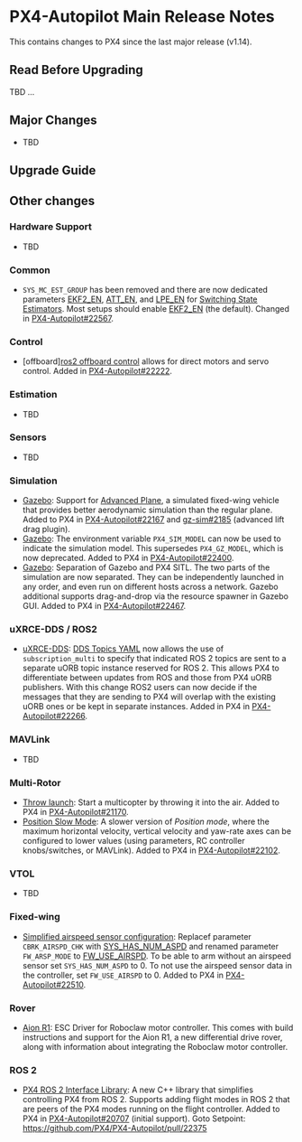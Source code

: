 # PX4-Autopilot Main Release Notes

This contains changes to PX4 since the last major release (v1.14). 

## Read Before Upgrading

TBD ...

## Major Changes

- TBD

## Upgrade Guide

## Other changes

### Hardware Support

- TBD

### Common

- `SYS_MC_EST_GROUP` has been removed and there are now dedicated parameters [EKF2_EN](../advanced_config/parameter_reference.md#EKF2_EN), [ATT_EN](../advanced_config/parameter_reference.md#ATT_EN), and [LPE_EN](../advanced_config/parameter_reference.md#LPE_EN) for [Switching State Estimators](../advanced/switching_state_estimators.md).
  Most setups should enable [EKF2_EN](../advanced_config/parameter_reference.md#EKF2_EN) (the default).
  Changed in [PX4-Autopilot#22567](https://github.com/PX4/PX4-Autopilot/pull/22567).

### Control

- [offboard][ros2 offboard control](../flight_modes/offboard.md#ros-2-messages) allows for direct motors and servo control.
  Added in [PX4-Autopilot#22222](https://github.com/PX4/PX4-Autopilot/pull/22222).

### Estimation

- TBD

### Sensors

- TBD

### Simulation

- [Gazebo](../sim_gazebo_gz/index.md): Support for [Advanced Plane](../sim_gazebo_gz/vehicles.md#advanced-plane), a simulated fixed-wing vehicle that provides better aerodynamic simulation than the regular plane.
  Added to PX4 in [PX4-Autopilot#22167](https://github.com/PX4/PX4-Autopilot/pull/22167) and [gz-sim#2185](https://github.com/gazebosim/gz-sim/pull/2185) (advanced lift drag plugin).
- [Gazebo](../sim_gazebo_gz/index.md): The environment variable `PX4_SIM_MODEL` can now be used to indicate the simulation model.
  This supersedes `PX4_GZ_MODEL`, which is now deprecated.
  Added to PX4 in [PX4-Autopilot#22400](https://github.com/PX4/PX4-Autopilot/pull/22400).
- [Gazebo](../sim_gazebo_gz/index.md): Separation of Gazebo and PX4 SITL.
  The two parts of the simulation are now separated.
  They can be independently launched in any order, and even run on different hosts across a network.
  Gazebo additional supports drag-and-drop via the resource spawner in Gazebo GUI.
  Added to PX4 in [PX4-Autopilot#22467](https://github.com/PX4/PX4-Autopilot/pull/22467).

### uXRCE-DDS / ROS2

- [uXRCE-DDS](../middleware/uxrce_dds.md): [DDS Topics YAML](../middleware/uxrce_dds.md#dds-topics-yaml) now allows the use of `subscription_multi` to specify that indicated ROS 2 topics are sent to a separate uORB topic instance reserved for ROS 2.
  This allows PX4 to differentiate between updates from ROS and those from PX4 uORB publishers.
  With this change ROS2 users can now decide if the messages that they are sending to PX4 will overlap with the existing uORB ones or be kept in separate instances.
  Added in PX4 in [PX4-Autopilot#22266](https://github.com/PX4/PX4-Autopilot/pull/22266).

### MAVLink

- TBD

### Multi-Rotor

- [Throw launch](../flight_modes_mc/throw_launch.md)<Badge text="Experimental" type="warning"/>: Start a multicopter by throwing it into the air.
  Added to PX4 in [PX4-Autopilot#21170](https://github.com/PX4/PX4-Autopilot/pull/21170).
- [Position Slow Mode](../flight_modes_mc/position_slow.md): A slower version of _Position mode_, where the maximum horizontal velocity, vertical velocity and yaw-rate axes can be configured to lower values (using parameters, RC controller knobs/switches, or MAVLink).
  Added to PX4 in [PX4-Autopilot#22102](https://github.com/PX4/PX4-Autopilot/pull/22102).

### VTOL

- TBD

### Fixed-wing

- [Simplified airspeed sensor configuration](../config_vtol/vtol_without_airspeed_sensor.md): 
  Replacef parameter `CBRK_AIRSPD_CHK` with [SYS_HAS_NUM_ASPD](../advanced_config/parameter_reference.md#SYS_HAS_NUM_ASPD) and renamed parameter `FW_ARSP_MODE` to [FW_USE_AIRSPD](../advanced_config/parameter_reference.md#FW_USE_AIRSPD).
  To be able to arm without an airspeed sensor set `SYS_HAS_NUM_ASPD` to 0.
  To not use the airspeed sensor data in the controller, set `FW_USE_AIRSPD` to 0.
  Added to PX4 in [PX4-Autopilot#22510](https://github.com/PX4/PX4-Autopilot/pull/22510).

### Rover 

- [Aion R1](../frames_rover/aion_r1.md)<Badge text="Experimental" type="warning"/>: ESC Driver for Roboclaw motor controller. This comes with build instructions and support for the Aion R1, a new differential drive rover, along with information about integrating the Roboclaw motor controller.

### ROS 2

- [PX4 ROS 2 Interface Library](../ros2/px4_ros2_interface_lib.md)<Badge text="Experimental" type="warning"/>: A new C++ library that simplifies controlling PX4 from ROS 2.
  Supports adding flight modes in ROS 2 that are peers of the PX4 modes running on the flight controller.
  Added to PX4 in [PX4-Autopilot#20707](https://github.com/PX4/PX4-Autopilot/pull/20707) (initial support). Goto Setpoint: https://github.com/PX4/PX4-Autopilot/pull/22375
